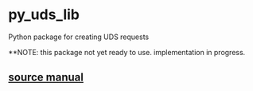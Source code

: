 # py_uds_lib

Python package for creating UDS requests

**NOTE: this package not yet ready to use. implementation in progress.

## [source manual](https://chaitu-ycr.github.io/automotive-test-kit/packages/py_uds_lib/#source-manual)
